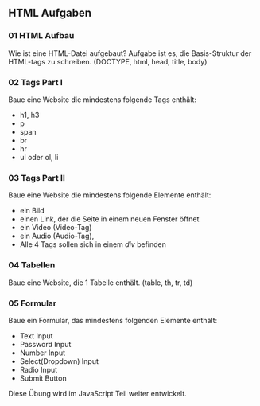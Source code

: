 ## HTML Aufgaben

### 01 HTML Aufbau
Wie ist eine HTML-Datei aufgebaut? Aufgabe ist es, die Basis-Struktur der HTML-tags zu schreiben. (DOCTYPE, html, head, title, body)

### 02 Tags Part I
Baue eine Website die mindestens folgende Tags enthält:
- h1, h3
- p
- span
- br
- hr
- ul oder ol, li

### 03 Tags Part II
Baue eine Website die mindestens folgende Elemente enthält:
- ein Bild
- einen Link, der die Seite in einem neuen Fenster öffnet
- ein Video (Video-Tag)
- ein Audio (Audio-Tag),
- Alle 4 Tags sollen sich in einem _div_ befinden

### 04 Tabellen
Baue eine Website, die 1 Tabelle enthält. (table, th, tr, td)

### 05 Formular
Baue ein Formular, das mindestens folgenden Elemente enthält:
- Text Input
- Password Input
- Number Input
- Select(Dropdown) Input
- Radio Input
- Submit Button

Diese Übung wird im JavaScript Teil weiter entwickelt.
